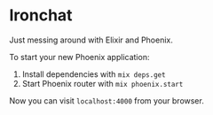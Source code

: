 # Ironchat

Just messing around with Elixir and Phoenix.

To start your new Phoenix application:

1. Install dependencies with `mix deps.get`
2. Start Phoenix router with `mix phoenix.start`

Now you can visit `localhost:4000` from your browser.
